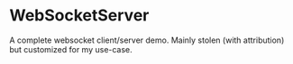 # WebSocketServer
A complete websocket client/server demo.  Mainly stolen (with attribution) but customized for my use-case.

